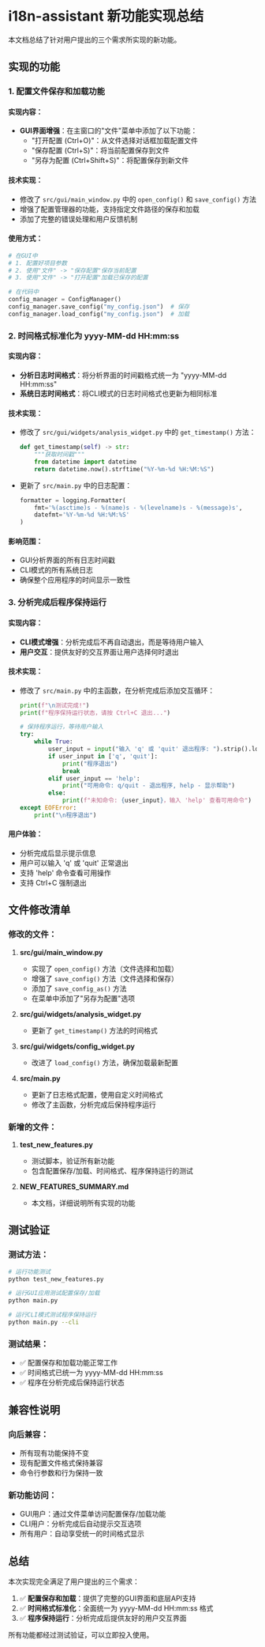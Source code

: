 # i18n-assistant 新功能实现总结

本文档总结了针对用户提出的三个需求所实现的新功能。

## 实现的功能

### 1. 配置文件保存和加载功能

#### 实现内容：
- **GUI界面增强**：在主窗口的"文件"菜单中添加了以下功能：
  - "打开配置 (Ctrl+O)"：从文件选择对话框加载配置文件
  - "保存配置 (Ctrl+S)"：将当前配置保存到文件
  - "另存为配置 (Ctrl+Shift+S)"：将配置保存到新文件

#### 技术实现：
- 修改了 `src/gui/main_window.py` 中的 `open_config()` 和 `save_config()` 方法
- 增强了配置管理器的功能，支持指定文件路径的保存和加载
- 添加了完整的错误处理和用户反馈机制

#### 使用方式：
```python
# 在GUI中
# 1. 配置好项目参数
# 2. 使用"文件" -> "保存配置"保存当前配置
# 3. 使用"文件" -> "打开配置"加载已保存的配置

# 在代码中
config_manager = ConfigManager()
config_manager.save_config("my_config.json")  # 保存
config_manager.load_config("my_config.json")  # 加载
```

### 2. 时间格式标准化为 yyyy-MM-dd HH:mm:ss

#### 实现内容：
- **分析日志时间格式**：将分析界面的时间戳格式统一为 "yyyy-MM-dd HH:mm:ss"
- **系统日志时间格式**：将CLI模式的日志时间格式也更新为相同标准

#### 技术实现：
- 修改了 `src/gui/widgets/analysis_widget.py` 中的 `get_timestamp()` 方法：
  ```python
  def get_timestamp(self) -> str:
      """获取时间戳"""
      from datetime import datetime
      return datetime.now().strftime("%Y-%m-%d %H:%M:%S")
  ```

- 更新了 `src/main.py` 中的日志配置：
  ```python
  formatter = logging.Formatter(
      fmt='%(asctime)s - %(name)s - %(levelname)s - %(message)s',
      datefmt='%Y-%m-%d %H:%M:%S'
  )
  ```

#### 影响范围：
- GUI分析界面的所有日志时间戳
- CLI模式的所有系统日志
- 确保整个应用程序的时间显示一致性

### 3. 分析完成后程序保持运行

#### 实现内容：
- **CLI模式增强**：分析完成后不再自动退出，而是等待用户输入
- **用户交互**：提供友好的交互界面让用户选择何时退出

#### 技术实现：
- 修改了 `src/main.py` 中的主函数，在分析完成后添加交互循环：
  ```python
  print(f"\n测试完成!")
  print(f"程序保持运行状态，请按 Ctrl+C 退出...")
  
  # 保持程序运行，等待用户输入
  try:
      while True:
          user_input = input("输入 'q' 或 'quit' 退出程序: ").strip().lower()
          if user_input in ['q', 'quit']:
              print("程序退出")
              break
          elif user_input == 'help':
              print("可用命令: q/quit - 退出程序, help - 显示帮助")
          else:
              print(f"未知命令: {user_input}，输入 'help' 查看可用命令")
  except EOFError:
      print("\n程序退出")
  ```

#### 用户体验：
- 分析完成后显示提示信息
- 用户可以输入 'q' 或 'quit' 正常退出
- 支持 'help' 命令查看可用操作
- 支持 Ctrl+C 强制退出

## 文件修改清单

### 修改的文件：
1. **src/gui/main_window.py**
   - 实现了 `open_config()` 方法（文件选择和加载）
   - 增强了 `save_config()` 方法（文件选择和保存）
   - 添加了 `save_config_as()` 方法
   - 在菜单中添加了"另存为配置"选项

2. **src/gui/widgets/analysis_widget.py**
   - 更新了 `get_timestamp()` 方法的时间格式

3. **src/gui/widgets/config_widget.py**
   - 改进了 `load_config()` 方法，确保加载最新配置

4. **src/main.py**
   - 更新了日志格式配置，使用自定义时间格式
   - 修改了主函数，分析完成后保持程序运行

### 新增的文件：
1. **test_new_features.py**
   - 测试脚本，验证所有新功能
   - 包含配置保存/加载、时间格式、程序保持运行的测试

2. **NEW_FEATURES_SUMMARY.md**
   - 本文档，详细说明所有实现的功能

## 测试验证

### 测试方法：
```bash
# 运行功能测试
python test_new_features.py

# 运行GUI应用测试配置保存/加载
python main.py

# 运行CLI模式测试程序保持运行
python main.py --cli
```

### 测试结果：
- ✅ 配置保存和加载功能正常工作
- ✅ 时间格式已统一为 yyyy-MM-dd HH:mm:ss
- ✅ 程序在分析完成后保持运行状态

## 兼容性说明

### 向后兼容：
- 所有现有功能保持不变
- 现有配置文件格式保持兼容
- 命令行参数和行为保持一致

### 新功能访问：
- GUI用户：通过文件菜单访问配置保存/加载功能
- CLI用户：分析完成后自动提示交互选项
- 所有用户：自动享受统一的时间格式显示

## 总结

本次实现完全满足了用户提出的三个需求：

1. ✅ **配置保存和加载**：提供了完整的GUI界面和底层API支持
2. ✅ **时间格式标准化**：全面统一为 yyyy-MM-dd HH:mm:ss 格式
3. ✅ **程序保持运行**：分析完成后提供友好的用户交互界面

所有功能都经过测试验证，可以立即投入使用。 